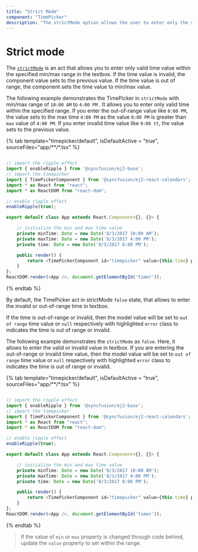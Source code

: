 ```yaml
---
title: "Strict Mode"
component: "TimePicker"
description: "The strictMode option allows the user to enter only the valid time value within the specified min/max time range in textbox."
---
```


# Strict mode

The [`strictMode`](../api/timepicker#strictmode)
is an act that allows you to enter only valid time value within the specified min/max
range in the textbox. If the time value is invalid, the component value sets to the previous value.
If the time value is
out of range, the component sets the time value to min/max value.

The following example demonstrates the TimePicker in `strictMode` with min/max range of `10:00 AM` to
`4:00 PM` . It allows you to enter
only valid time within the specified range. If you enter the out-of-range value like
`8:00 PM`,
the value sets to the max time `4:00 PM` as the value `8:00 PM` is greater than `max` value
of `4:00 PM`. If you enter invalid time value like `9:00 tt`, the value sets to the previous value.

{% tab template="timepicker/default", isDefaultActive = "true", sourceFiles="app/**/*.tsx" %}

```typescript

// import the ripple effect
import { enableRipple } from '@syncfusion/ej2-base';
// import the timepicker
import { TimePickerComponent } from '@syncfusion/ej2-react-calendars';
import * as React from "react";
import * as ReactDOM from "react-dom";

// enable ripple effect
enableRipple(true);

export default class App extends React.Component<{}, {}> {

    // initialize the min and max time value
    private minTime: Date = new Date('8/3/2017 10:00 AM');
    private maxTime: Date = new Date('8/3/2017 4:00 PM');
    private time: Date = new Date('8/3/2017 8:00 PM');

    public render() {
        return <TimePickerComponent id="timepicker" value={this.time} placeholder="Select a Time" min={this.minTime} max={this.maxTime} strictMode={true} />
    }
};
ReactDOM.render(<App />, document.getElementById('timer'));

```

{% endtab %}

By default, the TimePicker act in strictMode `false` state, that allows to enter the invalid or out-of-range time in textbox.

If the time is out-of-range or invalid, then the model value will be set to `out of range` time
value or `null` respectively with highlighted `error` class to indicates the time is out of range or invalid.

The following example demonstrates the `strictMode` as `false`. Here, it allows to enter the
valid or invalid value in textbox.
If you are entering the out-of-range or invalid time value, then the model value will be set to
`out of range` time value or `null` respectively with highlighted `error` class to indicates the time is out of range or invalid.

{% tab template="timepicker/default", isDefaultActive = "true", sourceFiles="app/**/*.tsx" %}

```typescript

// import the ripple effect
import { enableRipple } from '@syncfusion/ej2-base';
// import the timepicker
import { TimePickerComponent } from '@syncfusion/ej2-react-calendars';
import * as React from "react";
import * as ReactDOM from "react-dom";

// enable ripple effect
enableRipple(true);

export default class App extends React.Component<{}, {}> {

    // initialize the min and max time value
    private minTime: Date = new Date('8/3/2017 10:00 AM');
    private maxTime: Date = new Date('8/3/2017 4:00 PM');
    private time: Date = new Date('8/3/2017 8:00 PM');

    public render() {
        return <TimePickerComponent id="timepicker" value={this.time} placeholder="Select a Time" min={this.minTime} max={this.maxTime} strictMode={false} />
    }
};
ReactDOM.render(<App />, document.getElementById('timer'));

```

{% endtab %}

> If the value of `min` or `max` property is changed through code behind, update the `value` property to set within the range.